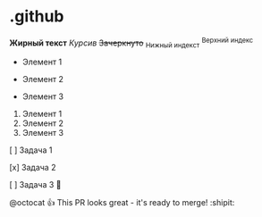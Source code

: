 # .github

**Жирный текст**
_Курсив_
~~Зачеркнуто~~
<sub>Нижный индекст</sub> <sup>Верхний индекс</sup>

- Элемент 1
* Элемент 2
+ Элемент 3

1. Элемент 1
2. Элемент 2
3. Элемент 3

[ ] Задача 1 

[x] Задача 2

[ ] Задача 3 :tada:

@octocat :+1: This PR looks great - it's ready to merge! :shipit:
